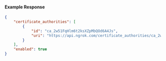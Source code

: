 <!-- Code generated for API Clients. DO NOT EDIT. -->

#### Example Response

```json
{
	"certificate_authorities": [
		{
			"id": "ca_2w51FqHlm6t2ksXZpMbQOd6A4Js",
			"uri": "https://api.ngrok.com/certificate_authorities/ca_2w51FqHlm6t2ksXZpMbQOd6A4Js"
		}
	],
	"enabled": true
}
```
